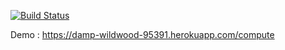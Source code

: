 [![Build Status](https://travis-ci.org/cemsina/app-481.svg?branch=master)](https://travis-ci.org/cemsina/app-481)

Demo : https://damp-wildwood-95391.herokuapp.com/compute
